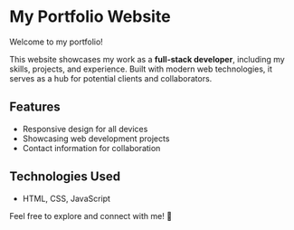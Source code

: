 # My Portfolio Website  

Welcome to my portfolio!  

This website showcases my work as a **full-stack developer**, including my skills, projects, and experience. Built with modern web technologies, it serves as a hub for potential clients and collaborators.  

## Features  
- Responsive design for all devices  
- Showcasing web development projects  
- Contact information for collaboration  

## Technologies Used  
- HTML, CSS, JavaScript  

Feel free to explore and connect with me! 🚀
